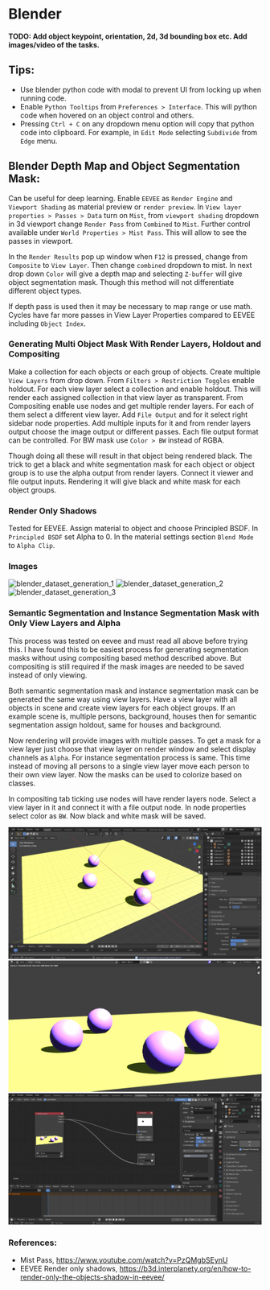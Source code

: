 # Blender

**TODO: Add object keypoint, orientation, 2d, 3d bounding box etc. Add images/video of the tasks.**

## Tips:

- Use blender python code with modal to prevent UI from locking up when running code.
- Enable `Python Tooltips` from `Preferences > Interface`. This will python code when hovered on an object control and others. 
- Pressing `Ctrl + C` on any dropdown menu option will copy that python code into clipboard. For example, in `Edit Mode` selecting `Subdivide` from `Edge` menu.

## Blender Depth Map and Object Segmentation Mask:

Can be useful for deep learning. Enable `EEVEE` as `Render Engine` and `Viewport Shading` as material preview or `render preview`. In `View layer properties > Passes > Data` turn on `Mist`, from `viewport shading` dropdown in 3d viewport change `Render Pass` from `Combined` to `Mist`. Further control available under `World Properties > Mist Pass`. This will allow to see the passes in viewport.

In the `Render Results` pop up window when `F12` is pressed, change from `Composite` to `View Layer`. Then change `combined` dropdown to mist. In next drop down `Color` will give a depth map and selecting `Z-buffer` will give object segmentation mask. Though this method will not differentiate different object types. 

If depth pass is used then it may be necessary to map range or use math. Cycles have far more passes in View Layer Properties compared to EEVEE including `Object Index`.

### Generating Multi Object Mask With Render Layers, Holdout and Compositing

Make a collection for each objects or each group of objects. Create multiple `View Layers` from drop down. From `Filters > Restriction Toggles` enable holdout. For each view layer select a collection and enable holdout. This will render each assigned collection in that view layer as transparent. From Compositing enable use nodes and get multiple render layers. For each of them select a different view layer. Add `File Output` and for it select right sidebar node properties. Add multiple inputs for it and from render layers output choose the image output or different passes. Each file output format can be controlled. For BW mask use `Color > BW` instead of RGBA.

Though doing all these will result in that object being rendered black. The trick to get a black and white segmentation mask for each object or object group is to use the alpha output from render layers. Connect it viewer and file output inputs. Rendering it will give black and white mask for each object groups.

### Render Only Shadows

Tested for EEVEE. Assign material to object and choose Principled BSDF. In `Principled BSDF` set Alpha to 0. In the material settings section `Blend Mode` to `Alpha Clip`.

### Images

![blender_dataset_generation_1](readme/blender_dataset_generation_1.png)
![blender_dataset_generation_2](readme/blender_dataset_generation_2.png)
![blender_dataset_generation_3](readme/blender_dataset_generation_3.png)

### Semantic Segmentation and Instance Segmentation Mask with Only View Layers and Alpha

This process was tested on eevee and must read all above before trying this. I have found this to be easiest process for generating segmentation masks without using compositing based method described above. But compositing is still required if the mask images are needed to be saved instead of only viewing. 

Both semantic segmentation mask and instance segmentation mask can be generated the same way using view layers. Have a view layer with all objects in scene and create view layers for each object groups. If an example scene is, multiple persons, background, houses then for semantic segmentation assign holdout, same for houses and background. 

Now rendering will provide images with multiple passes. To get a mask for a view layer just choose that view layer on render window and select display channels as `Alpha`. For instance segmentation process is same. This time instead of moving all persons to a single view layer move each person to their own view layer. Now the masks can be used to colorize based on classes.

In compositing tab ticking use nodes will have render layers node. Select a view layer in it and connect it with a file output node. In node properties select color as `BW`. Now black and white mask will be saved.

![blender_segmentation_scene.png](readme/blender_segmentation_scene.png)
![blender_segmentation_mask.gif](readme/blender_segmentation_mask.gif)
![blender_segmentation_output.png](readme/blender_segmentation_output.png)


### References:

- Mist Pass, https://www.youtube.com/watch?v=PzQMgbSEynU
- EEVEE Render only shadows, https://b3d.interplanety.org/en/how-to-render-only-the-objects-shadow-in-eevee/
